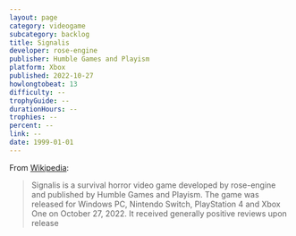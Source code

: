 ```yaml
---
layout: page
category: videogame
subcategory: backlog
title: Signalis
developer: rose-engine
publisher: Humble Games and Playism
platform: Xbox
published: 2022-10-27
howlongtobeat: 13
difficulty: --
trophyGuide: --
durationHours: --
trophies: --
percent: --
link: --
date: 1999-01-01
---
```


From [Wikipedia](https://en.wikipedia.org/wiki/Signalis):

> Signalis is a survival horror video game developed by rose-engine and published by Humble Games and Playism. The game was released for Windows PC, Nintendo Switch, PlayStation 4 and Xbox One on October 27, 2022. It received generally positive reviews upon release
